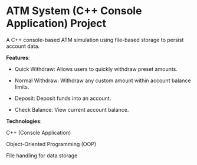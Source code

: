 # ATM System (C++ Console Application) Project

A C++ console-based ATM simulation using file-based storage to persist account data.

**Features**:

- Quick Withdraw: Allows users to quickly withdraw preset amounts.

- Normal Withdraw: Withdraw any custom amount within account balance limits.

- Deposit: Deposit funds into an account.

- Check Balance: View current account balance.

**Technologies**:

C++ (Console Application)

Object-Oriented Programming (OOP)

File handling for data storage
